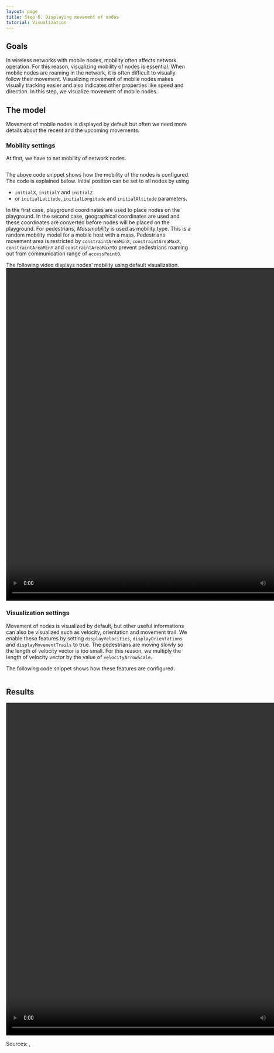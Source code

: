```yaml
---
layout: page
title: Step 6. Displaying movement of nodes
tutorial: Visualization
---
```


## Goals
In wireless networks with mobile nodes, mobility often affects network operation.
For this reason, visualizing mobility of nodes is essential. When mobile nodes are
roaming in the network, it is often difficult to visually follow their movement.
Visualizing movement of mobile nodes makes visually tracking easier and
also indicates other properties like speed and direction.
In this step, we visualize movement of mobile nodes.

## The model
Movement of mobile nodes is displayed by default but often we need more details about the recent
and the upcoming movements.

### Mobility settings
At first, we have to set mobility of network nodes.

<pre class="snippet" src="../../visualization/omnetpp.ini" from="\# mobility settings" until="\# mobility settings end"></pre>

The above code snippet shows how the mobility of the nodes is configured.
The code is explained below.
Initial position can be set to all nodes by using
- `initialX`, `initialY` and `initialZ`
- or `initialLatitude`, `initialLongitude` and `initialAltitude` parameters.

In the first case, playground coordinates are used to place nodes on the playground.
In the second case, geographical coordinates are used and these coordinates
are converted before nodes will be placed on the playground. For pedestrians,
*Massmobility* is used as mobility type. This is a random mobility model
for a mobile host with a mass. Pedestrians movement area is restricted
by `constraintAreaMinX`, `constraintAreaMaxX`, `constraintAreaMinY` and
`constraintAreaMaxY`to prevent pedestrians roaming out from communication range
of `accessPoint0`.

The following video displays nodes' mobility using default visualization.
<video autoplay loop controls onclick="this.paused ? this.play() : this.pause();" width="822" height="907" src="step6_model_2d.mp4"></video>

### Visualization settings
<!-- a velocity-re meg az orientation-re szukseg van? -->

Movement of nodes is visualized by default, but other useful informations can
also be visualized such as velocity, orientation and movement trail. We enable
these features by setting `displayVelocities`, `displayOrientations` and
`displayMovementTrails` to true. The pedestrians are moving slowly so the length of
velocity vector is too small. For this reason, we multiply the length of velocity
vector by the value of `velocityArrowScale`.

The following code snippet shows how these features are configured.

<pre class="snippet" src="../../visualization/omnetpp.ini" from="\# displaying movements" until="#---"></pre>

## Results
<video autoplay loop controls onclick="this.paused ? this.play() : this.pause();" width="822" height="907" src="step6_result_2d.mp4"></video>

<!--
<img src="step07_moving_2d.gif">
<img src="step5_result3.gif" width="850">
It is advisable to run the simulation in Fast mode, because the nodes move very slowly if viewed in Normal mode.

It can be seen in the animation below <i>pedestrian0</i> and <i>pedestrian1</i> roam in the park between invisible borders that we adjust to them.

Here's that in Module view mode:


And here's that in 3D Scene view mode:
-->

Sources: <a srcfile="../visualization/omnetpp.ini" />, <a srcfile="../visualization/VisualizationD.ned" />
